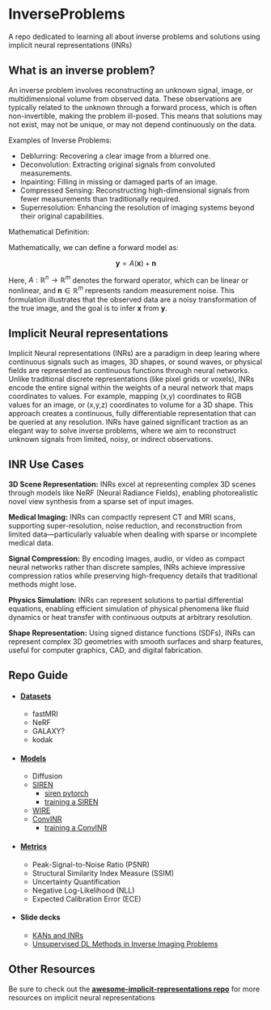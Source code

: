 # InverseProblems
A repo dedicated to learning all about inverse problems and solutions using implicit neural representations (INRs)

## What is an inverse problem?

An inverse problem involves reconstructing an unknown signal, image, or multidimensional volume from observed data. These observations are typically related to the unknown through a forward process, which is often non-invertible, making the problem ill-posed. This means that solutions may not exist, may not be unique, or may not depend continuously on the data.

Examples of Inverse Problems:

- Deblurring: Recovering a clear image from a blurred one.
- Deconvolution: Extracting original signals from convoluted measurements.
- Inpainting: Filling in missing or damaged parts of an image.
- Compressed Sensing: Reconstructing high-dimensional signals from fewer measurements than traditionally required.
- Superresolution: Enhancing the resolution of imaging systems beyond their original capabilities.

Mathematical Definition:

Mathematically, we can define a forward model as:

$$\mathbf{y} = A(\mathbf{x}) + \mathbf{n}$$


Here, $A: \mathbb{R}^n \rightarrow \mathbb{R}^m$ denotes the forward operator, which can be linear or nonlinear, and $\mathbf{n} \in \mathbb{R}^m$ represents random measurement noise. This formulation illustrates that the observed data are a noisy transformation of the true image, and the goal is to infer $\mathbf{x}$ from $\mathbf{y}$.



## Implicit Neural representations

Implicit Neural representations (INRs) are a paradigm in deep learing where continuous signals such as images, 3D shapes, or sound waves, or physical fields are represented as continuous functions through neural networks. Unlike traditional discrete representations (like pixel grids or voxels), INRs encode the entire signal within the weights of a neural network that maps coordinates to values. For example, mapping (x,y) coordinates to RGB values for an image, or (x,y,z) coordinates to volume for a 3D shape. This approach creates a continuous, fully differentiable representation that can be queried at any resolution. INRs have gained significant traction as an elegant way to solve inverse problems, where we aim to reconstruct unknown signals from limited, noisy, or indirect observations.

## INR Use Cases

__3D Scene Representation:__ INRs excel at representing complex 3D scenes through models like NeRF (Neural Radiance Fields), enabling photorealistic novel view synthesis from a sparse set of input images.

__Medical Imaging:__ INRs can compactly represent CT and MRI scans, supporting super-resolution, noise reduction, and reconstruction from limited data—particularly valuable when dealing with sparse or incomplete medical data.

__Signal Compression:__ By encoding images, audio, or video as compact neural networks rather than discrete samples, INRs achieve impressive compression ratios while preserving high-frequency details that traditional methods might lose.

__Physics Simulation:__ INRs can represent solutions to partial differential equations, enabling efficient simulation of physical phenomena like fluid dynamics or heat transfer with continuous outputs at arbitrary resolution.

__Shape Representation:__ Using signed distance functions (SDFs), INRs can represent complex 3D geometries with smooth surfaces and sharp features, useful for computer graphics, CAD, and digital fabrication.

## Repo Guide

* #### [Datasets](datasets/README.md)
    * fastMRI
    * NeRF
    * GALAXY?
    * kodak

* #### [Models](models/README.md)
    * Diffusion
    * [SIREN](models/SIREN/README.md)
        * [siren pytorch](models/SIREN/siren.py)
        * [training a SIREN](models/SIREN/explore_siren.ipynb)
    * [WIRE](models/WIRE/README.md)
    * [ConvINR](models/ConvINR/README.md)
        * [training a ConvINR](models/ConvINR/train_cnn_inr.ipynb)

* #### [Metrics](metrics/README.md)
    * Peak-Signal-to-Noise Ratio (PSNR)
    * Structural Similarity Index Measure (SSIM)
    * Uncertainty Quantification
    * Negative Log-Likelihood (NLL)
    * Expected Calibration Error (ECE)

* #### Slide decks
    * [KANs and INRs](slides/KANs%20and%20INRs.pdf)
    * [Unsupervised DL Methods in Inverse Imaging Problems](slides/Unsupervised%20DL%20Methods%20in%20Inverse%20Imaging%20Problems.pdf)

## Other Resources

Be sure to check out the __[awesome-implicit-representations repo](https://github.com/vsitzmann/awesome-implicit-representations)__ for more resources on implicit neural representations
